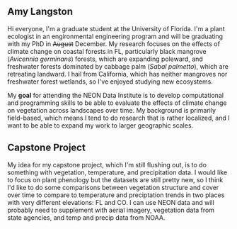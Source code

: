 ## Amy Langston

Hi everyone, I'm a graduate student at the University of Florida. I'm a plant ecologist in an engironmental engineering program and will be graduating with my PhD in ~~August~~ December. My research focuses on the effects of climate change on coastal forests in FL, particularly black mangrove (*Avicennia germinans*) forests, which are expanding poleward, and freshwater forests dominated by cabbage palm (*Sabal palmetto*), which are retreating landward. I hail from California, which has neither mangroves nor freshwater forest wetlands, so I've enjoyed studying new ecosystems.

My **goal** for attending the NEON Data Institute is to develop computational and programming skills to be able to evaluate the effects of climate change on vegetation across landscapes over time. My background is primarily field-based, which means I tend to do research that is rather localized, and I want to be able to expand my work to larger geographic scales.

## Capstone Project
My idea for my capstone project, which I'm still flushing out, is to do something with vegetation, temperature, and precipitation data. I would like to focus on plant phenology but the datasets are still pretty new, so I think I'd like to do some comparisons between vegetation structure and cover over time to compare to temperature and preciptation trends in two places with very different elevations: FL and CO. I can use NEON data and will probably need to supplement with aerial imagery, vegetation data from state agencies, and temp and precip data from NOAA.